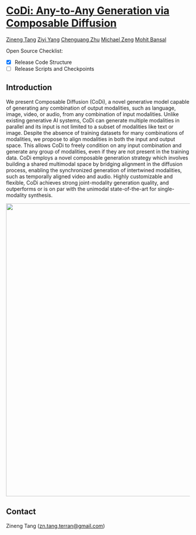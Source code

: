 # [CoDi: Any-to-Any Generation via Composable Diffusion]()
[Zineng Tang]("https://zinengtang.github.io/")
[Ziyi Yang]("https://ziyi-yang.github.io/")
[Chenguang Zhu]("https://www.microsoft.com/en-us/research/people/chezhu/")
[Michael Zeng]("https://www.microsoft.com/en-us/research/people/nzeng/")
[Mohit Bansal]("https://www.cs.unc.edu/~mbansal/")
              

Open Source Checklist:

- [x] Release Code Structure
- [ ] Release Scripts and Checkpoints

## Introduction 

We present Composable Diffusion (CoDi), a novel generative model capable of generating any combination of output modalities, such as language, image, video, or audio, from any combination of input modalities. Unlike existing generative AI systems, CoDi can generate multiple modalities in parallel and its input is not limited to a subset of modalities like text or image. Despite the absence of training datasets for many combinations of modalities, we propose to align modalities in both the input and output space. This allows CoDi to freely condition on any input combination and generate any group of modalities, even if they are not present in the training data. CoDi employs a novel composable generation strategy which involves building a shared multimodal space by bridging alignment in the diffusion process, enabling the synchronized generation of intertwined modalities, such as temporally aligned video and audio. Highly customizable and flexible, CoDi achieves strong joint-modality generation quality, and outperforms or is on par with the unimodal state-of-the-art for single-modality synthesis.  

<p align="center">
  <img align="middle" width="800" src="assets/teaser.gif"/>
</p>


## Contact

Zineng Tang (zn.tang.terran@gmail.com)
